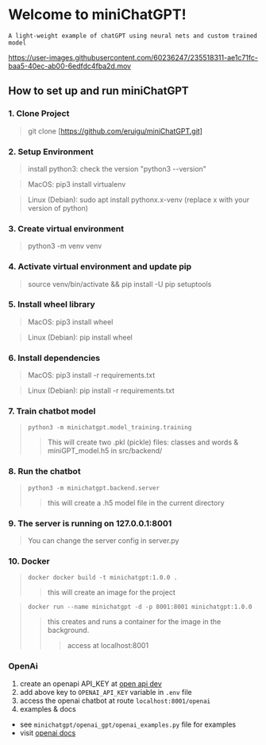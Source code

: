 # Welcome to miniChatGPT!

    A light-weight example of chatGPT using neural nets and custom trained model

   https://user-images.githubusercontent.com/60236247/235518311-ae1c71fc-baa5-40ec-ab00-6edfdc4fba2d.mov

## How to set up and run miniChatGPT

### 1. Clone Project

   > git clone [https://github.com/eruigu/miniChatGPT.git]

### 2. Setup Environment

   > install python3: check the version "python3 --version"

   > MacOS: pip3 install virtualenv

   > Linux (Debian): sudo apt install pythonx.x-venv (replace x with your version of python)

### 3. Create virtual environment

   > python3 -m venv venv

### 4. Activate virtual environment and update pip

   > source venv/bin/activate && pip install -U pip setuptools

### 5. Install wheel library

   > MacOS: pip3 install wheel

   > Linux (Debian): pip install wheel

### 6. Install dependencies

   > MacOS: pip3 install -r requirements.txt

   > Linux (Debian): pip install -r requirements.txt

### 7. Train chatbot model

   > `python3 -m minichatgpt.model_training.training`
   >> This will create two .pkl (pickle) files: classes and words & miniGPT_model.h5 in src/backend/

### 8. Run the chatbot

   > `python3 -m minichatgpt.backend.server`
   >> this will create a .h5 model file in the current directory

### 9. The server is running on 127.0.0.1:8001

   > You can change the server config in server.py

### 10. Docker

   > `docker docker build -t minichatgpt:1.0.0 .`
   >> this will create an image for the project

   > `docker run --name minichatgpt -d -p 8001:8001 minichatgpt:1.0.0`
   >> this creates and runs a container for the image in the background.
   >>> access at localhost:8001


### OpenAi
   1. create an openapi API_KEY at [open api dev](https://platform.openai.com/account/api-keys)
   2. add above key to `OPENAI_API_KEY` variable in `.env` file
   3. access the openai chatbot at route `localhost:8001/openai`
   4. examples & docs
   - see `minichatgpt/openai_gpt/openai_examples.py` file for examples
   - visit [openai docs](https://platform.openai.com/docs/api-reference/)
